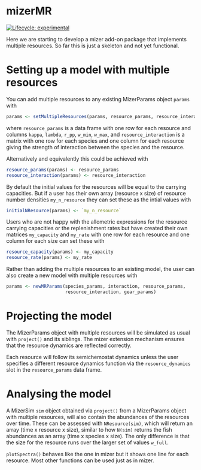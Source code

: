 
<!-- README.md is generated from README.Rmd. Please edit that file -->

# mizerMR

<!-- badges: start -->

[![Lifecycle:
experimental](https://img.shields.io/badge/lifecycle-experimental-orange.svg)](https://lifecycle.r-lib.org/articles/stages.html#experimental)
<!-- badges: end -->

Here we are starting to develop a mizer add-on package that implements
multiple resources. So far this is just a skeleton and not yet
functional.

# Setting up a model with multiple resources

You can add multiple resources to any existing MizerParams object
`params` with

``` r
params <- setMultipleResources(params, resource_params, resource_interaction)
```

where `resource_params` is a data frame with one row for each resource
and columns `kappa`, `lambda`, `r_pp`, `w_min`, `w_max`, and
`resource_interaction` is a matrix with one row for each species and one
column for each resource giving the strength of interaction between the
species and the resource.

Alternatively and equivalently this could be achieved with

``` r
resource_params(params) <- resource_params
resource_interaction(params) <- resource_interaction
```

By default the initial values for the resources will be equal to the
carrying capacities. But if a user has their own array (resource x size)
of resource number densities `my_n_resource` they can set these as the
intial values with

``` r
initialNResource(params) <- `my_n_resource`
```

Users who are not happy with the allometric expressions for the resource
carrying capacities or the replenishment rates but have created their
own matrices `my_capacity` and `my_rate` with one row for each resource
and one column for each size can set these with

``` r
resource_capacity(params) <- my_capacity
resource_rate(params) <- my_rate
```

Rather than adding the multiple resources to an existing model, the user
can also create a new model with multiple resources with

``` r
params <- newMRParams(species_params, interaction, resource_params,
                      resource_interaction, gear_params)
```

# Projecting the model

The MizerParams object with multiple resources will be simulated as
usual with `project()` and its siblings. The mizer extension mechanism
ensures that the resource dynamics are reflected correctly.

Each resource will follow its semichemostat dynamics unless the user
specifies a different resource dynamics function via the
`resource_dynamics` slot in the `resource_params` data frame.

# Analysing the model

A MizerSim `sim` object obtained via `project()` from a MizerParams
object with multiple resources, will also contain the abundances of the
resources over time. These can be assessed with `NResource(sim)`, which
will return an array (time x resource x size), similar to how `N(sim)`
returns the fish abundances as an array (time x species x size). The
only difference is that the size for the resource runs over the larger
set of values `w_full`.

`plotSpectra()` behaves like the one in mizer but it shows one line for
each resource. Most other functions can be used just as in mizer.
